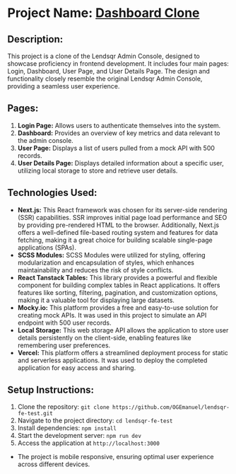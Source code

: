# Project Name: [Dashboard Clone](https://emmanuel-ogunmola-lendsqr-fe-test.vercel.app/)

## Description:
This project is a clone of the Lendsqr Admin Console, designed to showcase proficiency in frontend development. It includes four main pages: Login, Dashboard, User Page, and User Details Page. The design and functionality closely resemble the original Lendsqr Admin Console, providing a seamless user experience.

## Pages:
1. **Login Page:** Allows users to authenticate themselves into the system.
2. **Dashboard:** Provides an overview of key metrics and data relevant to the admin console.
3. **User Page:** Displays a list of users pulled from a mock API with 500 records.
4. **User Details Page:** Displays detailed information about a specific user, utilizing local storage to store and retrieve user details.
   
## Technologies Used:
- **Next.js:** This React framework was chosen for its server-side rendering (SSR) capabilities. SSR improves initial page load performance and SEO by providing pre-rendered HTML to the browser. Additionally, Next.js offers a well-defined file-based routing system and features for data fetching, making it a great choice for building scalable single-page applications (SPAs).
- **SCSS Modules:** SCSS Modules were utilized for styling, offering modularization and encapsulation of styles, which enhances maintainability and reduces the risk of style conflicts.
- **React Tanstack Tables:** This library provides a powerful and flexible component for building complex tables in React applications. It offers features like sorting, filtering, pagination, and customization options, making it a valuable tool for displaying large datasets.
- **Mocky.io:** This platform provides a free and easy-to-use solution for creating mock APIs. It was used in this project to simulate an API endpoint with 500 user records.
- **Local Storage:** This web storage API allows the application to store user details persistently on the client-side, enabling features like remembering user preferences.
- **Vercel:** This platform offers a streamlined deployment process for static and serverless applications. It was used to deploy the completed application for easy access and sharing.

## Setup Instructions:
1. Clone the repository: `git clone https://github.com/OGEmanuel/lendsqr-fe-test.git`
2. Navigate to the project directory: `cd lendsqr-fe-test`
3. Install dependencies: `npm install`
4. Start the development server: `npm run dev`
5. Access the application at `http://localhost:3000`

- The project is mobile responsive, ensuring optimal user experience across different devices.



<!-- This is a [Next.js](https://nextjs.org/) project bootstrapped with [`create-next-app`](https://github.com/vercel/next.js/tree/canary/packages/create-next-app).

## Getting Started

First, run the development server:

```bash
npm run dev
# or
yarn dev
# or
pnpm dev
# or
bun dev
```

Open [http://localhost:3000](http://localhost:3000) with your browser to see the result.

You can start editing the page by modifying `app/page.tsx`. The page auto-updates as you edit the file.

This project uses [`next/font`](https://nextjs.org/docs/basic-features/font-optimization) to automatically optimize and load Inter, a custom Google Font.

## Learn More

To learn more about Next.js, take a look at the following resources:

- [Next.js Documentation](https://nextjs.org/docs) - learn about Next.js features and API.
- [Learn Next.js](https://nextjs.org/learn) - an interactive Next.js tutorial.

You can check out [the Next.js GitHub repository](https://github.com/vercel/next.js/) - your feedback and contributions are welcome!

## Deploy on Vercel

The easiest way to deploy your Next.js app is to use the [Vercel Platform](https://vercel.com/new?utm_medium=default-template&filter=next.js&utm_source=create-next-app&utm_campaign=create-next-app-readme) from the creators of Next.js.

Check out our [Next.js deployment documentation](https://nextjs.org/docs/deployment) for more details.
-->
